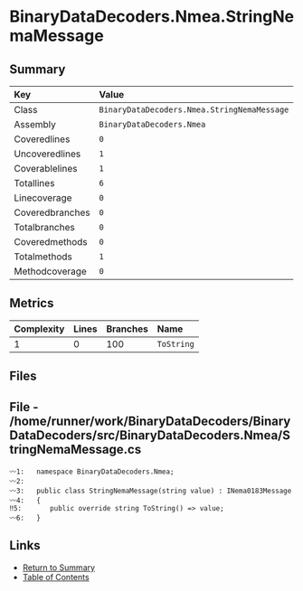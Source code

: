 ﻿# BinaryDataDecoders.Nmea.StringNemaMessage

## Summary

| Key             | Value                                       |
| :-------------- | :------------------------------------------ |
| Class           | `BinaryDataDecoders.Nmea.StringNemaMessage` |
| Assembly        | `BinaryDataDecoders.Nmea`                   |
| Coveredlines    | `0`                                         |
| Uncoveredlines  | `1`                                         |
| Coverablelines  | `1`                                         |
| Totallines      | `6`                                         |
| Linecoverage    | `0`                                         |
| Coveredbranches | `0`                                         |
| Totalbranches   | `0`                                         |
| Coveredmethods  | `0`                                         |
| Totalmethods    | `1`                                         |
| Methodcoverage  | `0`                                         |

## Metrics

| Complexity | Lines | Branches | Name       |
| :--------- | :---- | :------- | :--------- |
| 1          | 0     | 100      | `ToString` |

## Files

## File - /home/runner/work/BinaryDataDecoders/BinaryDataDecoders/src/BinaryDataDecoders.Nmea/StringNemaMessage.cs

```CSharp
〰1:   namespace BinaryDataDecoders.Nmea;
〰2:   
〰3:   public class StringNemaMessage(string value) : INema0183Message
〰4:   {
‼5:       public override string ToString() => value;
〰6:   }
```

## Links

* [Return to Summary](Summary.md)
* [Table of Contents](../TOC.md)

